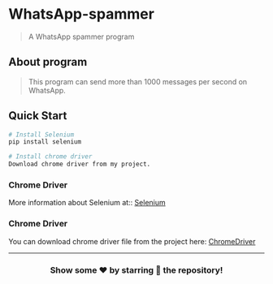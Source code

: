# WhatsApp-spammer
> A WhatsApp spammer program

## About program
> This program can send more than 1000 messages per second on WhatsApp.

## Quick Start

``` bash
# Install Selenium
pip install selenium

# Install chrome driver
Download chrome driver from my project.
```
### Chrome Driver
More information about Selenium at:: [Selenium](https://www.selenium.dev/)

### Chrome Driver
You can download chrome driver file from the project here: [ChromeDriver](./chromedriver)

---

<div align="center">

### Show some ❤️ by starring 🌟 the repository!

</div>
